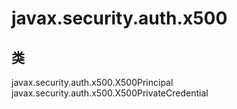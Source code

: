 # javax.security.auth.x500

## 类

javax.security.auth.x500.X500Principal
javax.security.auth.x500.X500PrivateCredential




